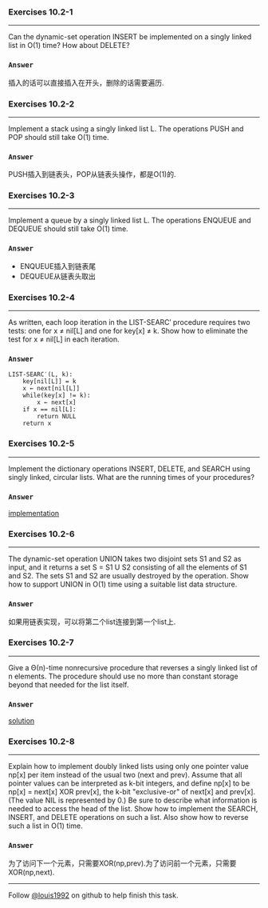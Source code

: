 ### Exercises 10.2-1
***
Can the dynamic-set operation INSERT be implemented on a singly linked list in O(1) time? How about DELETE?

### `Answer`
插入的话可以直接插入在开头，删除的话需要遍历.


### Exercises 10.2-2
***
Implement a stack using a singly linked list L. The operations PUSH and POP should stilltake O(1) time.

### `Answer`
PUSH插入到链表头，POP从链表头操作，都是O(1)的.

### Exercises 10.2-3
***
Implement a queue by a singly linked list L. The operations ENQUEUE and DEQUEUEshould still take O(1) time.

### `Answer`

* ENQUEUE插入到链表尾
* DEQUEUE从链表头取出

### Exercises 10.2-4
***
As written, each loop iteration in the LIST-SEARC′ procedure requires two tests: one for x ≠nil[L] and one for key[x] ≠ k. Show how to eliminate the test for x ≠ nil[L] in each iteration.

### `Answer`

	LIST-SEARC′(L, k):
		key[nil[L]] = k
		x ← next[nil[L]]
		while(key[x] != k):
			x ← next[x]
		if x == nil[L]:
			return NULL
		return x


### Exercises 10.2-5
***
Implement the dictionary operations INSERT, DELETE, and SEARCH using singly linked, circular lists. What are the running times of your procedures?

### `Answer`
[implementation](./exercise_code/dict.cpp)

### Exercises 10.2-6
***
The dynamic-set operation UNION takes two disjoint sets S1 and S2 as input, and it returns a set S = S1 U S2 consisting of all the elements of S1 and S2. The sets S1 and S2 are usually destroyed by the operation. Show how to support UNION in O(1) time using a suitable list data structure.

### `Answer`
如果用链表实现，可以将第二个list连接到第一个list上.

### Exercises 10.2-7
***
Give a Θ(n)-time nonrecursive procedure that reverses a singly linked list of n elements. The procedure should use no more than constant storage beyond that needed for the list itself.

### `Answer`
[solution](https://github.com/gzc/leetcode/blob/master/cpp/201-210/Reverse%20Linked%20List.cpp)

### Exercises 10.2-8
***
Explain how to implement doubly linked lists using only one pointer value np[x] per item instead of the usual two (next and prev). Assume that all pointer values can be interpreted as k-bit integers, and define np[x] to be np[x] = next[x] XOR prev[x], the k-bit "exclusive-or" of next[x] and prev[x]. (The value NIL is represented by 0.) Be sure to describe what information is needed to access the head of the list. Show how to implement the SEARCH, INSERT, and DELETE operations on such a list. Also show how to reverse such a list in O(1) time.

### `Answer`
为了访问下一个元素，只需要XOR(np,prev).为了访问前一个元素，只需要XOR(np,next).


***
Follow [@louis1992](https://github.com/gzc) on github to help finish this task.

